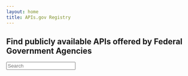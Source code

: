 ```yaml
---
layout: home
title: APIs.gov Registry
---
```



<h2 class="text-center">Find publicly available APIs offered by Federal Government Agencies</h2>

<section>
  <div class="grid-row">
    <input class="margin-x-auto usa-input text-center search" id="search-field-small" type="search" name="search" placeholder="Search">
  </div>
</section>

<div>
  <ul class="usa-list usa-list--unstyled api-list" style="min-width: 90%;">
  </ul>
</div>

<script type="text/javascript">
(async function() {
  window.apigov.buildAPIList();
  window.apigov.watchSearch();
})();
</script>
